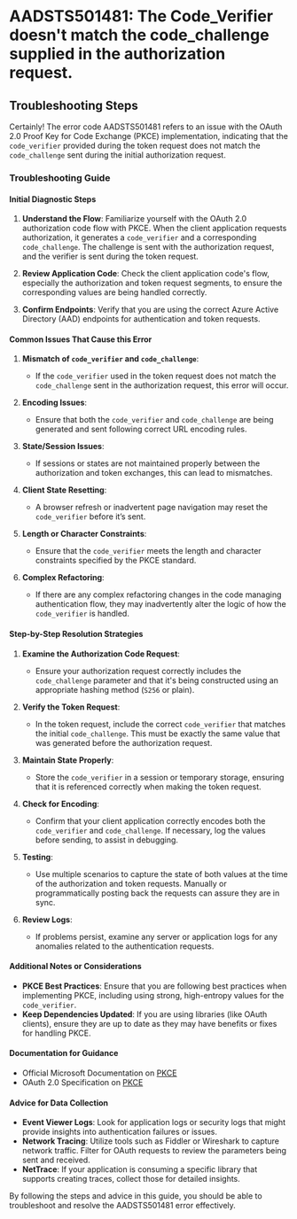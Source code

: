 # AADSTS501481: The Code_Verifier doesn't match the code_challenge supplied in the authorization request.


## Troubleshooting Steps
Certainly! The error code AADSTS501481 refers to an issue with the OAuth 2.0 Proof Key for Code Exchange (PKCE) implementation, indicating that the `code_verifier` provided during the token request does not match the `code_challenge` sent during the initial authorization request.

### Troubleshooting Guide

#### Initial Diagnostic Steps
1. **Understand the Flow**: Familiarize yourself with the OAuth 2.0 authorization code flow with PKCE. When the client application requests authorization, it generates a `code_verifier` and a corresponding `code_challenge`. The challenge is sent with the authorization request, and the verifier is sent during the token request.
   
2. **Review Application Code**: Check the client application code's flow, especially the authorization and token request segments, to ensure the corresponding values are being handled correctly.

3. **Confirm Endpoints**: Verify that you are using the correct Azure Active Directory (AAD) endpoints for authentication and token requests.

#### Common Issues That Cause this Error
1. **Mismatch of `code_verifier` and `code_challenge`**:
   - If the `code_verifier` used in the token request does not match the `code_challenge` sent in the authorization request, this error will occur.

2. **Encoding Issues**:
   - Ensure that both the `code_verifier` and `code_challenge` are being generated and sent following correct URL encoding rules.

3. **State/Session Issues**:
   - If sessions or states are not maintained properly between the authorization and token exchanges, this can lead to mismatches.

4. **Client State Resetting**: 
   - A browser refresh or inadvertent page navigation may reset the `code_verifier` before it’s sent.

5. **Length or Character Constraints**: 
   - Ensure that the `code_verifier` meets the length and character constraints specified by the PKCE standard.

6. **Complex Refactoring**:
   - If there are any complex refactoring changes in the code managing authentication flow, they may inadvertently alter the logic of how the `code_verifier` is handled.

#### Step-by-Step Resolution Strategies
1. **Examine the Authorization Code Request**:
   - Ensure your authorization request correctly includes the `code_challenge` parameter and that it's being constructed using an appropriate hashing method (`S256` or plain).

2. **Verify the Token Request**:
   - In the token request, include the correct `code_verifier` that matches the initial `code_challenge`. This must be exactly the same value that was generated before the authorization request.

3. **Maintain State Properly**:
   - Store the `code_verifier` in a session or temporary storage, ensuring that it is referenced correctly when making the token request.

4. **Check for Encoding**:
   - Confirm that your client application correctly encodes both the `code_verifier` and `code_challenge`. If necessary, log the values before sending, to assist in debugging.

5. **Testing**:
   - Use multiple scenarios to capture the state of both values at the time of the authorization and token requests. Manually or programmatically posting back the requests can assure they are in sync.

6. **Review Logs**:
   - If problems persist, examine any server or application logs for any anomalies related to the authentication requests.

#### Additional Notes or Considerations
- **PKCE Best Practices**: Ensure that you are following best practices when implementing PKCE, including using strong, high-entropy values for the `code_verifier`.
- **Keep Dependencies Updated**: If you are using libraries (like OAuth clients), ensure they are up to date as they may have benefits or fixes for handling PKCE.

#### Documentation for Guidance
- Official Microsoft Documentation on [PKCE](https://docs.microsoft.com/en-us/azure/active-directory/develop/v2-oauth2-auth-code-flow#proof-key-for-code-exchange-pkce)
- OAuth 2.0 Specification on [PKCE](https://tools.ietf.org/html/rfc7636)

#### Advice for Data Collection
- **Event Viewer Logs**: Look for application logs or security logs that might provide insights into authentication failures or issues.
- **Network Tracing**: Utilize tools such as Fiddler or Wireshark to capture network traffic. Filter for OAuth requests to review the parameters being sent and received.
- **NetTrace**: If your application is consuming a specific library that supports creating traces, collect those for detailed insights.

By following the steps and advice in this guide, you should be able to troubleshoot and resolve the AADSTS501481 error effectively.